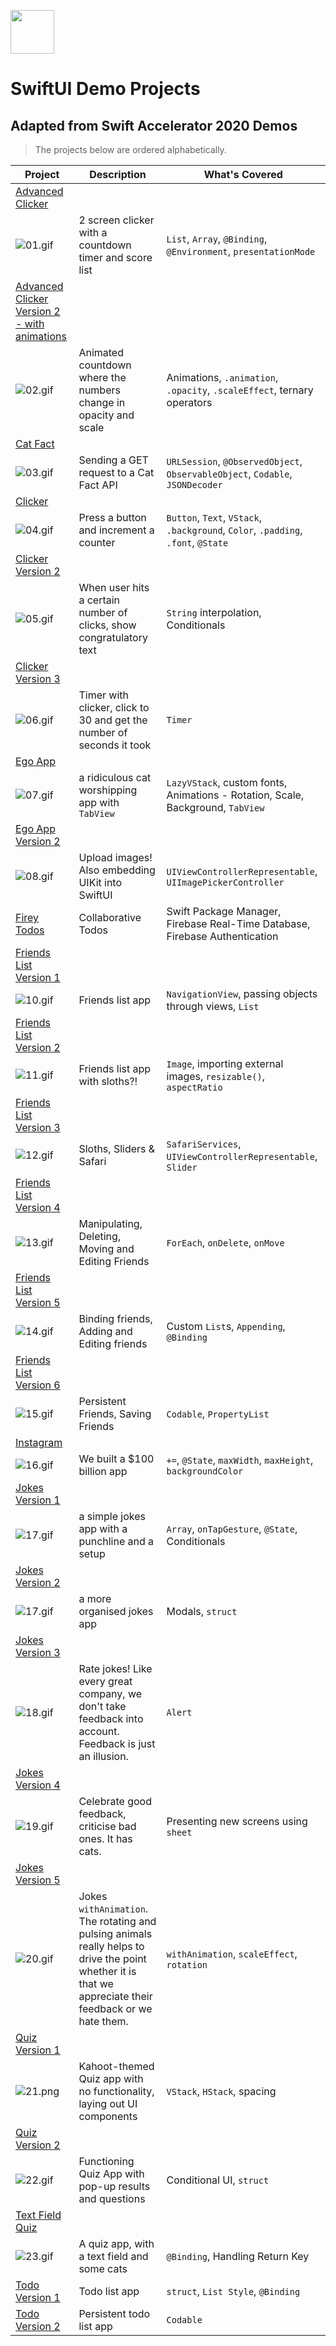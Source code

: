 <a href="https://swiftinsg.org"> <img src="https://static.wixstatic.com/media/1234b1_f2c4ba7967134d53805e9007b844e92d~mv2.png/v1/fill/w_385,h_283,al_c,usm_0.66_1.00_0.01/Logo_Margins.png" width="70"> </a>

# SwiftUI Demo Projects
## Adapted from Swift Accelerator 2020 Demos
> The projects below are ordered alphabetically.

| Project          | Description                                            | What's Covered  |
|------------------|--------------------------------------------------------|-----------------|
| [Advanced Clicker](https://github.com/tinkercademy/swiftui-demo/tree/main/Advanced%20Clicker)
![01.gif](_Assets/01.gif) | 2 screen clicker with a countdown timer and score list | `List`, `Array`, `@Binding`, `@Environment`, `presentationMode`|
| [Advanced Clicker Version 2 - with animations](https://github.com/tinkercademy/swiftui-demo/tree/main/Advanced%20Clicker%20Version%202%20-%20with%20animations)
![02.gif](_Assets/02.gif) | Animated countdown where the numbers change in opacity and scale | Animations, `.animation`, `.opacity`, `.scaleEffect`, ternary operators | 
| [Cat Fact](https://github.com/tinkercademy/swiftui-demo/tree/main/Cat%20Fact)
![03.gif](_Assets/03.gif) | Sending a GET request to a Cat Fact API | `URLSession`, `@ObservedObject`, `ObservableObject`, `Codable`, `JSONDecoder`| 
| [Clicker](https://github.com/tinkercademy/swiftui-demo/tree/main/Clicker)
![04.gif](_Assets/04.gif) | Press a button and increment a counter | `Button`, `Text`, `VStack`, `.background`, `Color`, `.padding`, `.font`, `@State`|
| [Clicker Version 2](https://github.com/tinkercademy/swiftui-demo/tree/main/Clicker%20Version%202)
![05.gif](_Assets/05.gif) | When user hits a certain number of clicks, show congratulatory text | `String` interpolation, Conditionals|
| [Clicker Version 3](https://github.com/tinkercademy/swiftui-demo/tree/main/Clicker%20Version%203)
![06.gif](_Assets/06.gif) | Timer with clicker, click to 30 and get the number of seconds it took | `Timer` |
| [Ego App](https://github.com/tinkercademy/swiftui-demo/tree/main/Ego%20App)
![07.gif](_Assets/07.gif) | a ridiculous cat worshipping app with `TabView` | `LazyVStack`, custom fonts, Animations - Rotation, Scale, Background, `TabView` |
| [Ego App Version 2](https://github.com/tinkercademy/swiftui-demo/tree/main/Ego%20App%20Version%202)
![08.gif](_Assets/08.gif) | Upload images! Also embedding UIKit into SwiftUI | `UIViewControllerRepresentable`, `UIImagePickerController`|
| [Firey Todos](https://github.com/tinkercademy/swiftui-demo/tree/main/Firey%20Todos) | Collaborative Todos | Swift Package Manager, Firebase Real-Time Database, Firebase Authentication |
| [Friends List Version 1](https://github.com/tinkercademy/swiftui-demo/tree/main/Friends%20List%20Version%201)
![10.gif](_Assets/10.gif) | Friends list app | `NavigationView`, passing objects through views, `List` |
| [Friends List Version 2](https://github.com/tinkercademy/swiftui-demo/tree/main/Friends%20List%20Version%202)
![11.gif](_Assets/11.gif) | Friends list app with sloths?! | `Image`, importing external images, `resizable()`, `aspectRatio` |
| [Friends List Version 3](https://github.com/tinkercademy/swiftui-demo/tree/main/Friends%20List%20Version%203)
![12.gif](_Assets/12.gif) | Sloths, Sliders & Safari | `SafariServices`, `UIViewControllerRepresentable`, `Slider` |
| [Friends List Version 4](https://github.com/tinkercademy/swiftui-demo/tree/main/Friends%20List%20Version%204)
![13.gif](_Assets/13.gif) | Manipulating, Deleting, Moving and Editing Friends | `ForEach`, `onDelete`, `onMove` |
| [Friends List Version 5](https://github.com/tinkercademy/swiftui-demo/tree/main/Friends%20List%20Version%205)
![14.gif](_Assets/14.gif) | Binding friends, Adding and Editing friends | Custom `List`s, `Appending`, `@Binding`|
| [Friends List Version 6](https://github.com/tinkercademy/swiftui-demo/tree/main/Friends%20List%20Version%206)
![15.gif](_Assets/15.gif) | Persistent Friends, Saving Friends | `Codable`, `PropertyList` |
| [Instagram](https://github.com/tinkercademy/swiftui-demo/tree/main/Instagram)
![16.gif](_Assets/16.gif) | We built a $100 billion app | `+=`, `@State`, `maxWidth`, `maxHeight`, `backgroundColor`|
| [Jokes Version 1](https://github.com/tinkercademy/swiftui-demo/tree/main/Jokes%20Version%201)
![17.gif](_Assets/17.gif) | a simple jokes app with a punchline and a setup | `Array`, `onTapGesture`, `@State`, Conditionals |
| [Jokes Version 2](https://github.com/tinkercademy/swiftui-demo/tree/main/Jokes%20Version%202)
![17.gif](_Assets/17.gif) | a more organised jokes app | Modals, `struct` |
| [Jokes Version 3](https://github.com/tinkercademy/swiftui-demo/tree/main/Jokes%20Version%203)
![18.gif](_Assets/18.gif) | Rate jokes! Like every great company, we don't take feedback into account. Feedback is just an illusion. | `Alert` |
| [Jokes Version 4](https://github.com/tinkercademy/swiftui-demo/tree/main/Jokes%20Version%204)
![19.gif](_Assets/19.gif) | Celebrate good feedback, criticise bad ones. It has cats. | Presenting new screens using `sheet` |
| [Jokes Version 5](https://github.com/tinkercademy/swiftui-demo/tree/main/Jokes%20Version%205)
![20.gif](_Assets/20.gif) | Jokes `withAnimation`. The rotating and pulsing animals really helps to drive the point whether it is that we appreciate their feedback or we hate them. | `withAnimation`, `scaleEffect`, `rotation` |
| [Quiz Version 1](https://github.com/tinkercademy/swiftui-demo/tree/main/Quiz%20Version%201)
![21.png](_Assets/21.png) | Kahoot-themed Quiz app with no functionality, laying out UI components | `VStack`, `HStack`, spacing |
| [Quiz Version 2](https://github.com/tinkercademy/swiftui-demo/tree/main/Quiz%20Version%202)
![22.gif](_Assets/22.gif) | Functioning Quiz App with pop-up results and questions | Conditional UI, `struct` |
| [Text Field Quiz](https://github.com/tinkercademy/swiftui-demo/tree/main/Text%20Field%20Quiz)
![23.gif](_Assets/23.gif) | A quiz app, with a text field and some cats | `@Binding`, Handling Return Key |
| [Todo Version 1](https://github.com/tinkercademy/swiftui-demo/tree/main/Todo%20Version%201)| Todo list app | `struct`, `List Style`, `@Binding` |
| [Todo Version 2](https://github.com/tinkercademy/swiftui-demo/tree/main/Todo%20Version%202) | Persistent todo list app | `Codable` |
